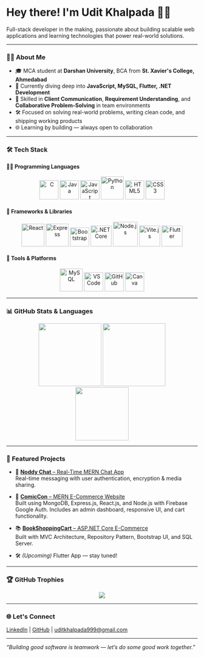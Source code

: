 # Hey there! I'm Udit Khalpada 👨‍💻

Full-stack developer in the making, passionate about building scalable web applications and learning technologies that power real-world solutions.

---

### 👨‍🎓 About Me

- 🎓 MCA student at **Darshan University**, BCA from **St. Xavier's College, Ahmedabad**
- 🔭 Currently diving deep into **JavaScript, MySQL, Flutter, .NET Development**
- 💬 Skilled in **Client Communication**, **Requirement Understanding**, and **Collaborative Problem-Solving** in team environments  
- 🛠️ Focused on solving real-world problems, writing clean code, and shipping working products  
- 🌐 Learning by building — always open to collaboration

---

### 🛠️ Tech Stack

<link rel="stylesheet" type='text/css' href="https://cdn.jsdelivr.net/gh/devicons/devicon@latest/devicon.min.css" />

#### 👨‍💻 Programming Languages
<p align="center">
  <img src="https://cdn.jsdelivr.net/gh/devicons/devicon@latest/icons/c/c-original.svg" alt="C" width="50" />
  <img src="https://cdn.jsdelivr.net/gh/devicons/devicon@latest/icons/java/java-original.svg" alt="Java" width="50" />
  <img src="https://cdn.jsdelivr.net/gh/devicons/devicon@latest/icons/javascript/javascript-original.svg" alt="JavaScript" width="50" />
  <img src="https://cdn.jsdelivr.net/gh/devicons/devicon@latest/icons/python/python-original-wordmark.svg" alt="Python" width="60" />
  <img src="https://cdn.jsdelivr.net/gh/devicons/devicon@latest/icons/html5/html5-original.svg" alt="HTML5" width="50" />
  <img src="https://cdn.jsdelivr.net/gh/devicons/devicon@latest/icons/css3/css3-original.svg" alt="CSS3" width="50" />
</p>

#### 🚀 Frameworks & Libraries
<p align="center">
  <img src="https://cdn.jsdelivr.net/gh/devicons/devicon@latest/icons/react/react-original-wordmark.svg" alt="React" width="60" />
  <img src="https://cdn.jsdelivr.net/gh/devicons/devicon@latest/icons/express/express-original-wordmark.svg" alt="Express" width="60" />
  <img src="https://cdn.jsdelivr.net/gh/devicons/devicon@latest/icons/bootstrap/bootstrap-original.svg" alt="Bootstrap" width="50" />
  <img src="https://cdn.jsdelivr.net/gh/devicons/devicon@latest/icons/dotnetcore/dotnetcore-original.svg" alt=".NET Core" width="55" />
  <img src="https://cdn.jsdelivr.net/gh/devicons/devicon@latest/icons/nodejs/nodejs-original-wordmark.svg" alt="Node.js" width="65" />
  <img src="https://cdn.jsdelivr.net/gh/devicons/devicon@latest/icons/vitejs/vitejs-original.svg" alt="Vite.js" width="55" />
  <img src="https://cdn.jsdelivr.net/gh/devicons/devicon@latest/icons/flutter/flutter-original.svg" alt="Flutter" width="55" />
</p>

#### 🧰 Tools & Platforms
<p align="center">
  <img src="https://cdn.jsdelivr.net/gh/devicons/devicon@latest/icons/mysql/mysql-original-wordmark.svg" alt="MySQL" width="60" />
  <img src="https://cdn.jsdelivr.net/gh/devicons/devicon@latest/icons/vscode/vscode-original.svg" alt="VS Code" width="50" />
  <img src="https://cdn.jsdelivr.net/gh/devicons/devicon@latest/icons/github/github-original.svg" alt="GitHub" width="50" />
  <img src="https://cdn.jsdelivr.net/gh/devicons/devicon@latest/icons/canva/canva-original.svg" alt="Canva" width="50" />
</p>

---

### 📊 GitHub Stats & Languages

<div align="center">

  <img height="165" src="https://github-readme-stats.vercel.app/api?username=oooodit&show_icons=true&theme=tokyonight&hide_border=true&count_private=true" />

  <img height="165" src="https://github-readme-streak-stats.herokuapp.com?user=oooodit&theme=tokyonight&hide_border=true" />

</div>

<div align="center">
  <img height="140" src="https://github-readme-stats.vercel.app/api/top-langs/?username=oooodit&layout=compact&theme=tokyonight&langs_count=8&hide_border=true" />
</div>

---

### 📂 Featured Projects

- 💬 [**Noddy Chat** – Real-Time MERN Chat App](https://github.com/oooodit/NoddyChat-MERN-Stack-Project)  
  Real-time messaging with user authentication, encryption & media sharing.

- 🛒 [**ComicCon** – MERN E-Commerce Website](https://github.com/oooodit/Bookstore-MERN)  
  Built using MongoDB, Express.js, React.js, and Node.js with Firebase Google Auth. Includes an admin dashboard, responsive UI, and cart functionality.

- 📚 [**BookShoppingCart** – ASP.NET Core E-Commerce](https://github.com/oooodit/BookShoppingCart-MVC-AspDotNetCore)  
  Built with MVC Architecture, Repository Pattern, Bootstrap UI, and SQL Server.

- 🛠️ *(Upcoming)* Flutter App — stay tuned!

---

### 🏆 GitHub Trophies

<p align="center">
  <img src="https://github-profile-trophy.vercel.app/?username=oooodit&theme=onedark&column=6&margin-w=15&margin-h=15" />
</p>

---

### 🌐 Let's Connect

<a href="https://in.linkedin.com/in/udit-khalpada-840a05245" target="_blank">LinkedIn</a> | 
<a href="https://github.com/oooodit" target="_blank">GitHub</a> | 
<a href="mailto:uditkhalpada999@gmail.com">uditkhalpada999@gmail.com</a>

---

_“Building good software is teamwork — let’s do some good work together.”_
